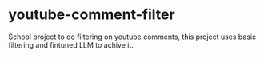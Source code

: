 # youtube-comment-filter
School project to do filtering on youtube comments, this project uses basic filtering and fintuned LLM to achive it. 
